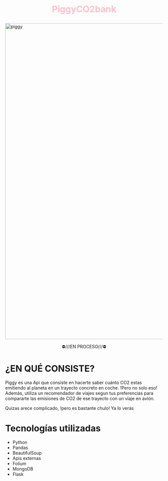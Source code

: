 # <p align="center">  <span style="color:pink;"> **PiggyCO2bank** </span>  </p>


<img width="1010" alt="piggy" src="https://user-images.githubusercontent.com/66179117/96596715-4e970000-12ed-11eb-8036-8fd0091749e4.png">



<p align="center"> ⛔///EN PROCESO///⛔

# ¿EN QUÉ CONSISTE?

Piggy es una Api que consiste en hacerte saber cuánto CO2 estas emitiendo al planeta en un trayecto concreto en coche.
!Pero no solo eso!
Además, utiliza un recomendador de viajes segun tus preferencias para compararte las emisiones de CO2 de ese trayecto con un viaje en avión.

Quizas arece complicado, !pero es bastante chulo! Ya lo verás

# Tecnologías utilizadas
- Python
- Pandas
- BeautifulSoup
- Apis externas
- Folium
- MongoDB
- Flask
